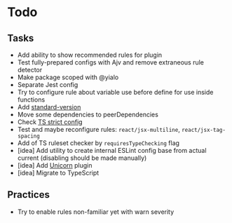 # Todo

## Tasks

- Add ability to show recommended rules for plugin
- Test fully-prepared configs with Ajv and remove extraneous rule detector
- Make package scoped with @yialo
- Separate Jest config
- Try to configure rule about variable use before define for use inside functions
- Add [standard-version](https://basarat.gitbook.io/typescript/intro-2/changelog)
- Move some dependencies to peerDependencies
- Check [TS strict config](https://github.com/typescript-eslint/typescript-eslint/blob/main/packages/eslint-plugin/src/configs/strict.ts)
- Test and maybe reconfigure rules: `react/jsx-multiline`, `react/jsx-tag-spacing`
- Add of TS ruleset checker by `requiresTypeChecking` flag
- [idea] Add utility to create internal ESLint config base from actual current (disabling should be made manually)
- [idea] Add [Unicorn](https://www.npmjs.com/package/eslint-plugin-unicorn) plugin
- [idea] Migrate to TypeScript

## Practices

- Try to enable rules non-familiar yet with warn severity
